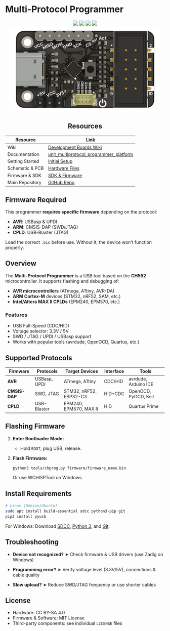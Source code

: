# Multi-Protocol Programmer

<div align="center">
  <img src="https://img.shields.io/badge/version-1.0-blue.svg" />
  <img src="https://img.shields.io/badge/language-C-lightgrey.svg" />
  <img src="https://img.shields.io/badge/language-Python-lightgrey.svg" />
  <img src="https://img.shields.io/badge/license-MIT-green.svg" />
</div>

<div align="center">
  <img src="https://raw.githubusercontent.com/UNIT-Electronics-MX/unit_ch552_multiprotocol_programmer/refs/heads/main/hardware/resources/programmer.png" width="480" alt="Multi-Protocol Programmer" />

  </div>


<div align="center">

## Resources

<table>
  <thead>
    <tr>
      <th>Resource</th>
      <th>Link</th>
    </tr>
  </thead>
  <tbody>
    <tr>
      <td>Wiki</td>
      <td><a href="https://unit-electronics-mx.github.io/wiki_uelectronics/es/docs/Development_boards/devlab/multiprotocol/">Development Boards Wiki</a></td>
    </tr>
    <tr>
      <td>Documentation</td>
      <td><a href="https://unit-electronics-mx.github.io/unit_multiprotocol_programmer_platform/">unit_multiprotocol_programmer_platform</a></td>
    </tr>
    <tr>
      <td>Getting Started</td>
      <td><a href="https://unit-electronics-mx.github.io/unit_ch552_multiprotocol_programmer/index.html">Initial Setup</a></td>
    </tr>
    <tr>
      <td>Schematic & PCB</td>
      <td><a href="https://github.com/UNIT-Electronics-MX/unit_ch552_multiprotocol_programmer/tree/main/hardware">Hardware Files</a></td>
    </tr>
    <tr>
      <td>Firmware & SDK</td>
      <td><a href="https://github.com/UNIT-Electronics-MX/unit_ch55x_docker_sdk">SDK & Firmware</a></td>
    </tr>
    <tr>
      <td>Main Repository</td>
      <td><a href="https://github.com/UNIT-Electronics-MX/unit_ch552_multiprotocol_programmer">GitHub Repo</a></td>
    </tr>
  </tbody>
</table>

</div>


## Firmware Required

This programmer **requires specific firmware** depending on the protocol:

* **AVR**: USBasp & UPDI
* **ARM**: CMSIS-DAP (SWD/JTAG)
* **CPLD**: USB-Blaster (JTAG)

Load the correct `.bin` before use. Without it, the device won’t function properly.

## Overview

The **Multi-Protocol Programmer** is a USB tool based on the **CH552** microcontroller. It supports flashing and debugging of:

* **AVR microcontrollers** (ATmega, ATtiny, AVR-DA)
* **ARM Cortex-M** devices (STM32, nRF52, SAM, etc.)
* **Intel/Altera MAX II CPLDs** (EPM240, EPM570, etc.)

### Features

* USB Full-Speed (CDC/HID)
* Voltage selector: 3.3V / 5V
* SWD / JTAG / UPDI / USBasp support
* Works with popular tools (avrdude, OpenOCD, Quartus, etc.)


## Supported Protocols

| Firmware      | Protocols    | Target Devices         | Interface | Tools                |
| ------------- | ------------ | ---------------------- | --------- | -------------------- |
| **AVR**       | USBasp, UPDI | ATmega, ATtiny         | CDC/HID   | avrdude, Arduino IDE |
| **CMSIS-DAP** | SWD, JTAG    | STM32, nRF52, ESP32-C3 | HID+CDC   | OpenOCD, PyOCD, Keil |
| **CPLD**      | USB-Blaster  | EPM240, EPM570, MAX II | HID       | Quartus Prime        |

## Flashing Firmware

1. **Enter Bootloader Mode:**

   * Hold `BOOT`, plug USB, release.
2. **Flash Firmware:**

   ```bash
   python3 tools/chprog.py firmware/firmware_name.bin
   ```

   Or use WCHISPTool on Windows.




## Install Requirements

```bash
# Linux (Debian/Ubuntu)
sudo apt install build-essential sdcc python3-pip git
pip3 install pyusb
```

For Windows:
Download [SDCC](https://sdcc.sourceforge.net/), [Python 3](https://python.org/), and [Git](https://git-scm.com/).



## Troubleshooting

* **Device not recognized?**
  ➤ Check firmware & USB drivers (use Zadig on Windows)

* **Programming error?**
  ➤ Verify voltage level (3.3V/5V), connections & cable quality

* **Slow upload?**
  ➤ Reduce SWD/JTAG frequency or use shorter cables

## License

* Hardware: CC BY-SA 4.0
* Firmware & Software: MIT License
* Third-party components: see individual `LICENSE` files
